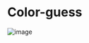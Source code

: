 # Color-guess
![image](https://github.com/AlokTiwari5/Color-guess/assets/123202612/9e392acf-95c6-4570-8521-e12e649d34ac)
